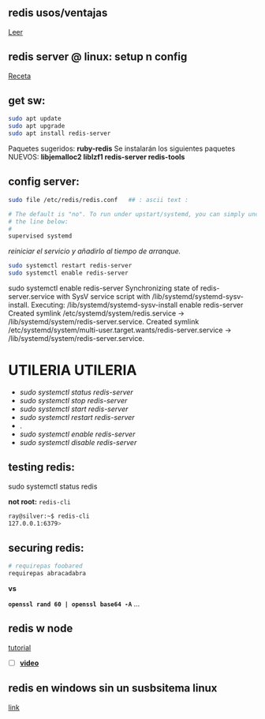 ## redis usos/ventajas

[Leer](https://aws.amazon.com/es/redis/) 

## redis server @ linux: setup n config

[Receta](https://www.digitalocean.com/community/tutorials/how-to-install-and-secure-redis-on-ubuntu-22-04) 

## get sw:

```bash
sudo apt update
sudo apt upgrade
sudo apt install redis-server
```

Paquetes sugeridos: **ruby-redis**
Se instalarán los siguientes paquetes NUEVOS: **libjemalloc2 liblzf1 redis-server redis-tools**

## config server:

```bash
sudo file /etc/redis/redis.conf   ## : ascii text : 
```

```bash
# The default is "no". To run under upstart/systemd, you can simply uncomment
# the line below:
#
supervised systemd
```

*reiniciar el servicio y añadirlo al tiempo de arranque.*

```bash
sudo systemctl restart redis-server
sudo systemctl enable redis-server
```

sudo systemctl enable redis-server
Synchronizing state of redis-server.service with SysV service script with /lib/systemd/systemd-sysv-install.
Executing: /lib/systemd/systemd-sysv-install enable redis-server
Created symlink /etc/systemd/system/redis.service → /lib/systemd/system/redis-server.service.
Created symlink /etc/systemd/system/multi-user.target.wants/redis-server.service → /lib/systemd/system/redis-server.service.


# UTILERIA UTILERIA 

- *sudo systemctl status redis-server*
- *sudo systemctl stop redis-server*
- *sudo systemctl start redis-server*
- *sudo systemctl restart redis-server*
- .
- *sudo systemctl enable redis-server*
- *sudo systemctl disable redis-server*

## testing redis:

sudo systemctl status redis

**not root:** `redis-cli`

```bash
ray@silver:~$ redis-cli
127.0.0.1:6379> 
```

## securing redis:

```bash
# requirepas foobared
requirepas abracadabra 
```
**vs**

**`openssl rand 60 | openssl base64 -A`** ...


## redis w node

[tutorial](https://ualmtorres.github.io/howtos/RedisNodeJS/) 
- [ ] [**video**](https://www.youtube.com/watch?v=wOgpcp2MVFE)

## redis en windows sin un susbsitema linux

[link](https://riptutorial.com/redis/example/29962/installing-and-running-redis-server-on-windows)


